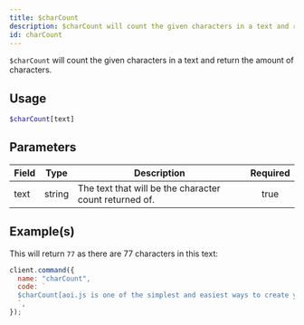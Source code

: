 ```yaml
---
title: $charCount
description: $charCount will count the given characters in a text and return the amount of characters.
id: charCount
---
```


`$charCount` will count the given characters in a text and return the amount of characters.

## Usage

```php
$charCount[text]
```

## Parameters

| Field | Type   | Description                                            | Required |
| ----- | ------ | ------------------------------------------------------ | :------: |
| text  | string | The text that will be the character count returned of. |   true   |

## Example(s)

This will return `77` as there are 77 characters in this text:

```javascript
client.command({
  name: "charCount",
  code: `
  $charCount[aoi.js is one of the simplest and easiest ways to create your own Discord Bot]
  `,
});
```
